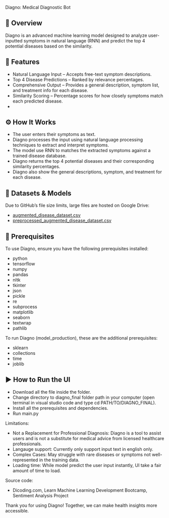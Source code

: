 Diagno: Medical Diagnostic Bot


## 🧠 Overview
Diagno is an advanced machine learning model designed to analyze user-inputted symptoms in natural language (RNN) and predict the top 4 potential diseases based on the similarity. 

## 🚀 Features
- Natural Language Input – Accepts free-text symptom descriptions.
- Top 4 Disease Predictions – Ranked by relevance percentages.
- Comprehensive Output – Provides a general description, symptom list, and treatment info for each disease.
- Similarity Scoring – Percentage scores for how closely symptoms match each predicted disease.
- 
## ⚙️ How It Works
- The user enters their symptoms as text.
- Diagno processes the input using natural language processing techniques to extract and interpret symptoms.
- The model use RNN to matches the extracted symptoms against a trained disease database.
- Diagno returns the top 4 potential diseases and their corresponding similarity percentages.
- Diagno also show the general descriptions, symptom, and treatment for each disease.


## 💾 Datasets & Models
Due to GitHub’s file size limits, large files are hosted on Google Drive:

- [augmented_disease_dataset.csv](https://drive.google.com/file/d/12AqEcHYaqaRC3UBXSK2KY0mNdYwpFRSL/view?usp=drive_link)
- [preprocessed_augmented_disease_dataset.csv](https://drive.google.com/file/d/1andxggEAGof6QPGfodhtlKMOzA53vv8r/view?usp=drive_link)


## 🧰 Prerequisites
To use Diagno, ensure you have the following prerequisites installed:
- python
- tensorflow
- numpy
- pandas
- nltk
- tkinter
- json
- pickle
- re
- subprocess
- matplotlib
- seaborn
- textwrap
- pathlib

To run Diagno (model_production), these are the additional prerequisites:
- sklearn
- collections
- time
- joblib

## ▶️ How to Run the UI
- Download all the file inside the folder.
- Change directory to diagno_final folder path in your computer (open terminal in visual studio code and type cd PATH/TO/DIAGNO_FINAL).
- Install all the prerequisites and dependencies.
- Run main.py

Limitations:
- Not a Replacement for Professional Diagnosis: Diagno is a tool to assist users and is not a substitute for medical advice from licensed healthcare professionals.
- Langauge support: Currently only support input text in english only.
- Complex Cases: May struggle with rare diseases or symptoms not well-represented in the training data.
- Loading time: While model predict the user input instantly, UI take a fair amount of time to load.

Source code:
- Dicoding.com, Learn Machine Learning Development Bootcamp, Sentiment Analysis Project


Thank you for using Diagno! Together, we can make health insights more accessible.
